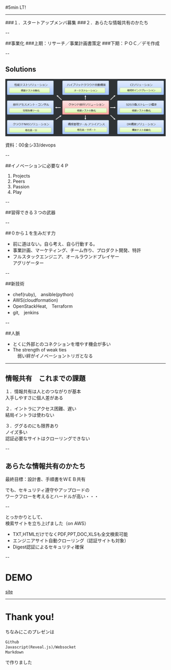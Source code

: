 #5min LT!

---

###１．スタートアップメンバ募集
###２．あらたな情報共有のかたち

--

##事業化
###上期：リサーチ／事業計画書策定
###下期：ＰＯＣ／デモ作成

--

## Solutions
![Solutions](solution.jpg)

資料：00金シ33/devops

--

##イノベーションに必要な４Ｐ
1. Projects
2. Peers
3. Passion
4. Play

--

##習得できる３つの武器

--

##０から１を生みだす力  
- 前に道はない。自ら考え、自ら行動する。
- 事業計画、マーケティング、チーム作り、プロダクト開発、特許
- フルスタックエンジニア、オールラウンドプレイヤー  
  アグリゲーター

--

##新技術
- chef(ruby),　ansible(python)
- AWS(cloudformation)
- OpenStackHeat,　Terraform
- git,　jenkins

--

##人脈
- とくに外部とのコネクションを増やす機会が多い
- The strength of weak ties  
　弱い絆がイノベーショントリガとなる

---

## 情報共有　これまでの課題
１．情報共有は人とのつながりが基本  
入手しやすさに個人差がある

２．イントラにアクセス困難、遅い  
結局イントラは使わない

３．ググるのにも限界あり  
ノイズ多い  
認証必要なサイトはクローリングできない

--

## あらたな情報共有のかたち
最終目標：設計書、手順書をＷＥＢ共有

でも、セキュリティ遵守やアップロードの  
ワークフローを考えるとハードルが高い・・・

--

とっかかりとして、  
検索サイトを立ち上げました（on AWS）

- TXT,HTMLだけでなくPDF,PPT,DOC,XLSも全文検索可能
- エンジニアサイト自動クローリング（認証サイトも対象）
- Digest認証によるセキュリティ確保

--

# DEMO
[site](http://ec2-54-64-246-175.ap-northeast-1.compute.amazonaws.com/search/)

---

# Thank you!

ちなみにこのプレゼンは
```
Github
Javascript(Reveal.js)/Websocket
Markdown
```
で作りました